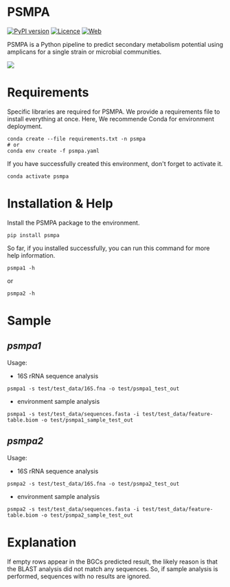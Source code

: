 # PSMPA

[![PyPI version](https://img.shields.io/badge/pypi%20package-1.1.0-brightgreen)](https://pypi.org/project/psmpa/) [![Licence](https://img.shields.io/badge/licence-GPLv3-blue)](https://opensource.org/licenses/GPL-3.0/) [![Web](https://img.shields.io/badge/version-web-red)](http://www.marinedrug.zjut.edu.cn/)

PSMPA is a Python pipeline to predict secondary metabolism potential using amplicans  for a single strain or microbial communities.

![]( https://cdn.jsdelivr.net/gh/BioGavin/Pic/imgpsmpa_logo2.png)

# Requirements
Specific libraries are required for PSMPA. We provide a requirements file to install everything at once.
Here, We recommende Conda for environment deployment.

```shell
conda create --file requirements.txt -n psmpa
# or
conda env create -f psmpa.yaml
```
If you have successfully created this environment, don't forget to activate it.
```shell
conda activate psmpa
```

# Installation & Help
Install the PSMPA package to the environment.
```shell
pip install psmpa
```
So far, if you installed successfully, you can run this command for more help information.
```shell
psmpa1 -h
```
or
```shell
psmpa2 -h
```

# Sample
## *psmpa1*

Usage:
- 16S rRNA sequence analysis
```shell
psmpa1 -s test/test_data/16S.fna -o test/psmpa1_test_out
```

- environment sample analysis
```shell
psmpa1 -s test/test_data/sequences.fasta -i test/test_data/feature-table.biom -o test/psmpa1_sample_test_out
```


## *psmpa2*
Usage:
- 16S rRNA sequence analysis
```shell
psmpa2 -s test/test_data/16S.fna -o test/psmpa2_test_out
```

- environment sample analysis
```shell
psmpa2 -s test/test_data/sequences.fasta -i test/test_data/feature-table.biom -o test/psmpa2_sample_test_out
```



# Explanation

If empty rows appear in the BGCs predicted result, the likely reason is that the BLAST analysis did not match any sequences. So, if sample analysis is performed, sequences with no results are ignored.
